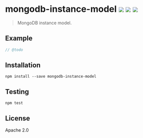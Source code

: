 # mongodb-instance-model [![][npm_img]][npm_url] [![][travis_img]][travis_url] [![][inch_img]][inch_url]

> MongoDB instance model.

## Example

```javascript
// @todo
```

## Installation

```
npm install --save mongodb-instance-model
```

## Testing

```
npm test
```

## License

Apache 2.0

[travis_img]: https://secure.travis-ci.org/mongodb-js/instance-model.svg?branch=master
[travis_url]: https://travis-ci.org/mongodb-js/instance-model
[npm_img]: https://img.shields.io/npm/v/mongodb-instance-model.svg
[npm_url]: https://www.npmjs.org/package/mongodb-instance-model
[inch_img]: http://inch-ci.org/github/mongodb-js/instance-model.svg?branch=master
[inch_url]: http://inch-ci.org/github/mongodb-js/instance-model
